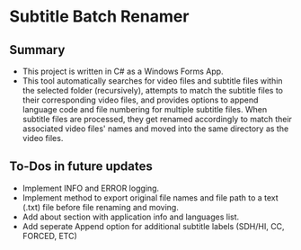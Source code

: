 # Subtitle Batch Renamer


## Summary

- This project is written in C# as a Windows Forms App.
- This tool automatically searches for video files and subtitle files within the selected folder (recursively), attempts to match the subtitle files to their corresponding video files, and provides options to append language code and file numbering for multiple subtitle files. When subtitle files are processed, they get renamed accordingly to match their associated video files' names and moved into the same directory as the video files. 


## To-Dos in future updates

- Implement INFO and ERROR logging.
- Implement method to export original file names and file path to a text (.txt) file before file renaming and moving.
- Add about section with application info and languages list.
- Add seperate Append option for additional subtitle labels (SDH/HI, CC, FORCED, ETC)
